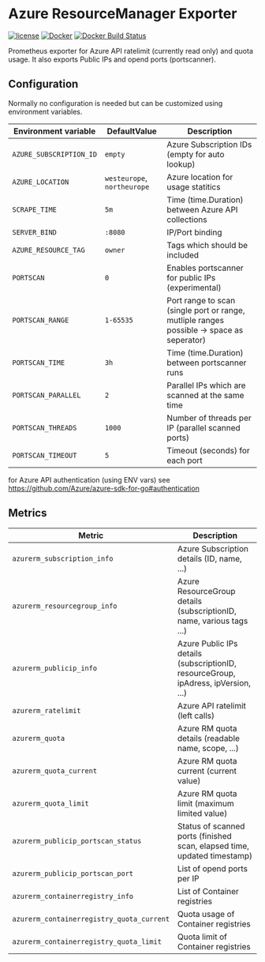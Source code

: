 Azure ResourceManager Exporter
==============================

[![license](https://img.shields.io/github/license/webdevops/azure-resourcemanager-exporter.svg)](https://github.com/webdevops/azure-resourcemanager-exporter/blob/master/LICENSE)
[![Docker](https://img.shields.io/badge/docker-webdevops%2Fazure--resourcemanager--exporter-blue.svg?longCache=true&style=flat&logo=docker)](https://hub.docker.com/r/webdevops/azure-resourcemanager-exporter/)
[![Docker Build Status](https://img.shields.io/docker/build/webdevops/azure-resourcemanager-exporter.svg)](https://hub.docker.com/r/webdevops/azure-resourcemanager-exporter/)

Prometheus exporter for Azure API ratelimit (currently read only) and quota usage. It also exports Public IPs and opend ports (portscanner).

Configuration
-------------

Normally no configuration is needed but can be customized using environment variables.

| Environment variable              | DefaultValue                | Description                                                       |
|-----------------------------------|-----------------------------|-------------------------------------------------------------------|
| `AZURE_SUBSCRIPTION_ID`           | `empty`                     | Azure Subscription IDs (empty for auto lookup)                    |
| `AZURE_LOCATION`                  | `westeurope`, `northeurope` | Azure location for usage statitics                                |
| `SCRAPE_TIME`                     | `5m`                        | Time (time.Duration) between Azure API collections                |
| `SERVER_BIND`                     | `:8080`                     | IP/Port binding                                                   |
| `AZURE_RESOURCE_TAG`              | `owner`                     | Tags which should be included                                     |
| `PORTSCAN`                        | `0`                         | Enables portscanner for public IPs (experimental)                 |
| `PORTSCAN_RANGE`                  | `1-65535`                   | Port range to scan (single port or range, mutliple ranges possible -> space as seperator)  |
| `PORTSCAN_TIME`                   | `3h`                        | Time (time.Duration) between portscanner runs                     |
| `PORTSCAN_PARALLEL`               | `2`                         | Parallel IPs which are scanned at the same time                   |
| `PORTSCAN_THREADS`                | `1000`                      | Number of threads per IP (parallel scanned ports)                 |
| `PORTSCAN_TIMEOUT`                | `5`                         | Timeout (seconds) for each port                                   |

for Azure API authentication (using ENV vars) see https://github.com/Azure/azure-sdk-for-go#authentication

Metrics
-------

| Metric                                    | Description                                                                           |
|-------------------------------------------|---------------------------------------------------------------------------------------|
| `azurerm_subscription_info`               | Azure Subscription details (ID, name, ...)                                            |
| `azurerm_resourcegroup_info`              | Azure ResourceGroup details (subscriptionID, name, various tags ...)                  |
| `azurerm_publicip_info`                   | Azure Public IPs details (subscriptionID, resourceGroup, ipAdress, ipVersion, ...)    |
| `azurerm_ratelimit`                       | Azure API ratelimit (left calls)                                                      |
| `azurerm_quota`                           | Azure RM quota details (readable name, scope, ...)                                    |
| `azurerm_quota_current`                   | Azure RM quota current (current value)                                                |
| `azurerm_quota_limit`                     | Azure RM quota limit (maximum limited value)                                          |
| `azurerm_publicip_portscan_status`        | Status of scanned ports (finished scan, elapsed time, updated timestamp)              |
| `azurerm_publicip_portscan_port`          | List of opend ports per IP                                                            |
| `azurerm_containerregistry_info`          | List of Container registries                                                          |
| `azurerm_containerregistry_quota_current` | Quota usage of Container registries                                                          |
| `azurerm_containerregistry_quota_limit`   | Quota limit of Container registries                                                          |
